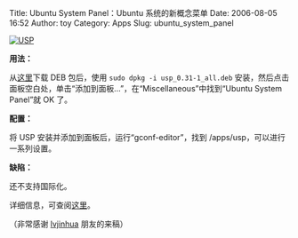 Title: Ubuntu System Panel：Ubuntu 系统的新概念菜单
Date: 2006-08-05 16:52
Author: toy
Category: Apps
Slug: ubuntu_system_panel

[![USP](http://i.linuxtoy.org/i/usp_s.jpg)](http://i.linuxtoy.org/i/usp.jpg)

**用法：**

从[这里](http://www.dubuntu.com/pub/usp_0.31-1_all.deb)下载 DEB
包后，使用 `sudo dpkg -i usp_0.31-1_all.deb`
安装，然后点击面板空白处，单击“添加到面板...”，在“Miscellaneous”中找到“Ubuntu
System Panel”就 OK 了。

**配置：**

将 USP 安装并添加到面板后，运行“gconf-editor”，找到
/apps/usp，可以进行一系列设置。

**缺陷：**

还不支持国际化。

详细信息，可查阅[这里](http://www.ubuntuforums.org/forumdisplay.php?f=156)。

（非常感谢 [lvjinhua](http://www.dubuntu.com) 朋友的来稿）
